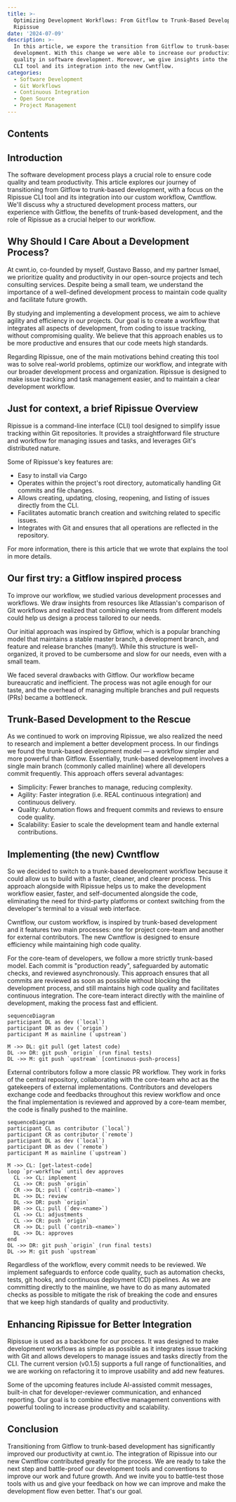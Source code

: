 ```yaml
---
title: >-
  Optimizing Development Workflows: From Gitflow to Trunk-Based Development with
  Ripissue
date: '2024-07-09'
description: >-
  In this article, we expore the transition from Gitflow to trunk-based
  development. With this change we were able to increase our productivity and
  quality in software development. Moreover, we give insights into the Ripissue
  CLI tool and its integration into the new Cwntflow.
categories:
  - Software Development
  - Git Workflows
  - Continuous Integration
  - Open Source
  - Project Management
---
```

## Contents

## Introduction

The software development process plays a crucial role to ensure
code quality and team productivity. This article explores our
journey of transitioning from Gitflow to trunk-based development,
with a focus on the Ripissue CLI tool and its integration into our
custom workflow, Cwntflow. We'll discuss why a structured
development process matters, our experience with Gitflow, the
benefits of trunk-based development, and the role of Ripissue as a crucial helper to our workflow.

## Why Should I Care About a Development Process?

At cwnt.io, co-founded by myself, Gustavo Basso, and my partner Ismael, we prioritize quality and productivity in our open-source projects and tech consulting services. Despite being a small team, we understand the importance of a well-defined development process to maintain code quality and facilitate future growth.

By studying and implementing a development process, we aim to achieve agility and efficiency in our projects. Our goal is to create a workflow that integrates all aspects of development, from coding to issue tracking, without compromising quality. We believe that this approach enables us to be more productive and ensures that our code meets high standards.

Regarding Ripissue, one of the main motivations behind creating this tool was to solve real-world problems, optimize our workflow, and integrate with our broader development process and organization. Ripissue is designed to make issue tracking and task management easier, and to maintain a clear development workflow.

## Just for context, a brief Ripissue Overview

Ripissue is a command-line interface (CLI) tool designed to simplify issue tracking within Git repositories. It provides a straightforward file structure and workflow for managing issues and tasks, and leverages Git's distributed nature.

Some of Ripissue's key features are:

- Easy to install via Cargo
- Operates within the project's root directory, automatically handling Git commits and file changes.
- Allows creating, updating, closing, reopening, and listing of issues directly from the CLI.
- Facilitates automatic branch creation and switching related to specific issues.
- Integrates with Git and ensures that all operations are reflected in the repository.

For more information, there is <!-- link --> this article that we wrote that explains the tool in more details.

## Our first try: a Gitflow inspired process

To improve our workflow, we studied various development processes and workflows. We draw insights from resources like <!-- link --> Atlassian's comparison of Git workflows and realized that combining elements from different models could help us design a process tailored to our needs.

Our initial approach was inspired by Gitflow, which is a popular branching model that maintains a stable master branch, a development branch, and feature and release branches (many!). While this structure is well-organized, it proved to be cumbersome and slow for our needs, even with a small team.

We faced several drawbacks with Gitflow. Our workflow became bureaucratic and inefficient. The process was not agile enough for our taste, and the overhead of managing multiple branches and pull requests (PRs) became a bottleneck.

## Trunk-Based Development to the Rescue

As we continued to work on improving Ripissue, we also realized the need to research and implement a better development process. In our findings we found the trunk-based development model — a workflow simpler and more powerful than Gitflow. Essentially, trunk-based development involves a single main branch (commonly called mainline) where all developers commit frequently. This approach offers several advantages:

- Simplicity: Fewer branches to manage, reducing complexity.
- Agility: Faster integration (i.e. REAL continuous integration) and continuous delivery.
- Quality: Automation flows and frequent commits and reviews to ensure code quality.
- Scalability: Easier to scale the development team and handle external contributions.

## Implementing (the new) Cwntflow

So we decided to switch to a trunk-based development workflow because it could allow us to build with a faster, cleaner, and clearer process. This approach alongside with Ripissue helps us to make the development workflow easier, faster, and self-documented alongside the code, eliminating the need for third-party platforms or context switching from the developer's terminal to a visual web interface.

Cwntflow, our custom workflow, is inspired by trunk-based development and it features two main processes: one for project core-team and another for external contributors. The new Cwntflow is designed to ensure efficiency while maintaining high code quality.

For the core-team of developers, we follow a more strictly trunk-based model. Each commit is "production ready", safeguarded by automatic checks, and reviewed asynchronously. This approach ensures that all commits are reviewed as soon as possible without blocking the development process, and still maintains high code quality and facilitates continuous integration. The core-team interact directly with the mainline of development, making the process fast and efficient.

```mermaid
sequenceDiagram
participant DL as dev (`local`)
participant DR as dev (`origin`)
participant M as mainline (`upstream`)

M ->> DL: git pull (get latest code)
DL ->> DR: git push `origin` (run final tests)
DL ->> M: git push `upstream` [continuous-push-process]
```

External contributors follow a more classic PR workflow. They work in forks of the central repository, collaborating with the core-team who act as the gatekeepers of external implementations. Contributors and developers exchange code and feedbacks throughout this review workflow and once the final implementation is reviewed and approved by a core-team member, the code is finally pushed to the mainline.

```mermaid
sequenceDiagram
participant CL as contributor (`local`)
participant CR as contributor (`remote`)
participant DL as dev (`local`)
participant DR as dev (`remote`)
participant M as mainline (`upstream`)

M ->> CL: [get-latest-code]
loop `pr-workflow` until dev approves
  CL ->> CL: implement
  CL ->> CR: push `origin`
  CR ->> DL: pull (`contrib-<name>`)
  DL ->> DL: review
  DL ->> DR: push `origin`
  DR ->> CL: pull (`dev-<name>`)
  CL ->> CL: adjustments
  CL ->> CR: push `origin`
  CR ->> DL: pull (`contrib-<name>`)
  DL ->> DL: approves
end
DL ->> DR: git push `origin` (run final tests)
DL ->> M: git push `upstream`
```

Regardless of the workflow, every commit needs to be reviewed. We implement safeguards to enforce code quality, such as automation checks, tests, git hooks, and continuous deployment (CD) pipelines. As we are committing directly to the mainline, we have to do as many automated checks as possible to mitigate the risk of breaking the code and ensures that we keep high standards of quality and productivity.

## Enhancing Ripissue for Better Integration

Ripissue is used as a backbone for our process. It was designed to make development workflows as simple as possible as it integrates issue tracking with Git and allows developers to manage issues and tasks directly from the CLI. The current version (v0.1.5) supports a full range of functionalities, and we are working on refactoring it to improve usability and add new features.

Some of the upcoming features include AI-assisted commit messages, built-in chat for developer-reviewer communication, and enhanced reporting. Our goal is to combine effective management conventions with powerful tooling to increase productivity and scalability.

## Conclusion

Transitioning from Gitflow to trunk-based development has significantly improved our productivity at cwnt.io. The integration of Ripissue into our new Cwntflow contributed greatly for the process. We are ready to take the next step and battle-proof our development tools and conventions to improve our work and future growth. And we invite you to battle-test those tools with us and give your feedback on how we can improve and make the development flow even better. That's our goal.
